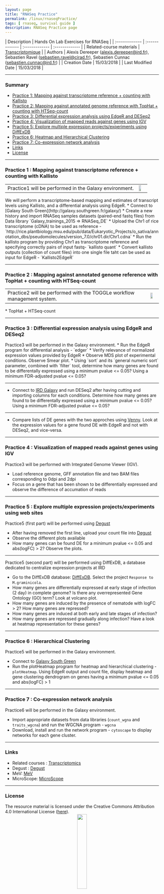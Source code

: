 ```yaml
---
layout: page
title: "RNASeq Practice"
permalink: /linux/rnaseqPractice/
tags: [ rnaseq, survival guide ]
description: RNASeq Practice page
---
```


| Description | Hands On Lab Exercises for RNASeq |
| :------------- | :------------- | :------------- | :------------- |
| Related-course materials | [Transcriptomique](https://southgreenplatform.github.io/trainings/linux/linuxPracticeJedi//) |
| Authors | Alexis Dereeper (alexis.dereeper@ird.fr), Sebastien Ravel (sebastien.ravel@cirad.fr), Sebastien Cunnac (sebastien.cunnac@ird.fr) |
| Creation Date | 15/03/2018 |
| Last Modified Date | 15/03/2018 |


-----------------------

### Summary

<!-- TOC depthFrom:2 depthTo:2 withLinks:1 updateOnSave:1 orderedList:0 -->
* [Practice 1: Mapping against transcriptome reference + counting with Kallisto](#practice-1)
* [Practice 2: Mapping against annotated genome reference with TopHat + counting with HTSeq-count](#practice-2)
* [Practice 3: Differential expression analysis using EdgeR and DESeq2](#practice-3)
* [Practice 4: Visualization of mapped reads against genes using IGV](#practice-4)
* [Practice 5: Explore multiple expression projects/experiments using DiffExDB](#practice-5)
* [Practice 6: Heatmap and Hierarchical Clustering](#practice-6)
* [Practice 7: Co-expression network analysis](#practice-7)
* [Links](#links)
* [License](#license)


-----------------------

<a name="practice-1"></a>
### Practice 1 : Mapping against transcriptome reference + counting with Kallisto
<table class="table-contact">
<tr>
<td>Practice1 will be performed in the Galaxy environment.</td>
<td><img width="60%" src="{{ site.url }}/images/trainings-galaxy.png" alt="" />
</td>
</tr>
</table>
We will perform a transcriptome-based mapping and estimates of transcript levels using Kallisto, and a differential analysis using EdgeR.
* Connect to [Galaxy South Green](http://galaxy.southgreen.fr/galaxy/)
* Create a new history and import RNASeq samples datasets (paired-end fastq files) from Data library
`Galaxy_trainings_2015 => RNASeq_DE`
* Upload the Chr1 of rice transcriptome (cDNA) to be used as reference  - `http://rice.plantbiology.msu.edu/pub/data/Eukaryotic_Projects/o_sativa/annotation_dbs/pseudomolecules/version_7.0/chr01.dir/Chr1.cdna`
* Run the kallisto program by providing Chr1 as transcriptome reference and specifying correctly pairs of input fastq- `kallisto quant`
* Convert kallisto outputs (collection of count files) into one single file taht can be used as input for EdgeR - `Kallisto2EdgeR`

-----------------------

<a name="practice-2"></a>
### Practice 2 : Mapping against annotated genome reference with TopHat + counting with HTSeq-count
<table class="table-contact">
<tr>
<td>Practice2 will be performed with the TOGGLe workflow management system.</td>
<td><img width="60%" src="{{ site.url }}/images/toggleLogo2.png" alt="" />
</td>
</tr>
</table>
* TopHat + HTSeq-count

-----------------------

<a name="practice-3"></a>
### Practice 3 : Differential expression analysis using EdgeR and DESeq2
<td>Practice3 will be performed in the Galaxy environment.</td>
* Run the EdgeR program for differential analysis - `edger`
* Verify relevance of normalized expression values provided by EdgeR
* Observe MDS plot of experimental conditions. Observe Smear plot.
* Using `sort` and  its `general numeric sort` parameter, combined with `filter` tool, determine how many genes are found to be differentally expressed using a minimum pvalue <= 0.05? Using a minimum FDR-adjusted pvalue <= 0.05?

-----------------------

* Connect to [IRD Galaxy](http://bioinfo-inter.ird.fr:8080) and run DESeq2 after having cutting and importing columns for each conditions. Determine how many genes are found to be differentally expressed using a minimum pvalue <= 0.05? Using a minimum FDR-adjusted pvalue <= 0.05?

-----------------------

* Compare lists of DE genes with the two approches using [Venny](http://bioinfogp.cnb.csic.es/tools/venny/). Look at the expression values for a gene found DE with EdgeR and not with DESeq2, and vice-versa.

-----------------------

<a name="practice-4"></a>
### Practice 4 : Visualization of mapped reads against genes using IGV
Practice3 will be performed with Integrated Genome Viewer (IGV).
* Load reference genome, GFF annotation file and two BAM files corresponding to 0dpi and 2dpi
* Focus on a gene that has been shown to be differentially expressed and observe the difference of accumation of reads

-----------------------

<a name="practice-5"></a>
### Practice 5 : Explore multiple expression projects/experiments using web sites
Practice5 (first part) will be performed using [Degust](http://degust.erc.monash.edu/)

* After having removed the first line, upload your count file into [Degust](http://degust.erc.monash.edu/)
* Observe the different plots available
* How many genes can be found DE for a minimum pvalue <= 0.05 and abs(logFC) > 2? Observe the plots.

-----------------------

Practice5 (second part) will be performed using DiffExDB, a database dedicated to centralize expression projects at IRD

* Go to the DiffExDB database: [DiffExDB](http://bioinfo-web.mpl.ird.fr/cgi-bin2/microarray/public/diffexdb.cgi). Select the project  `Response to M.graminicola`. 
* How many genes are differentially expressed at early stage of infection (2 day) in complete genome? Is there any overrepresented Gene Ontology (GO) term? Look at  volcano plot.
* How many genes are induced by the presence of nematode with logFC > 2? How many genes are repressed?
* How many genes are induced at both early and late stages of infection?
* How many genes are repressed gradually along infection? Have a look at heatmap representation for these genes?

-----------------------

<a name="practice-6"></a>
### Practice 6 : Hierarchical Clustering
Practice5 will be performed in the Galaxy environment.
* Connect to [Galaxy South Green](http://galaxy.southgreen.fr/galaxy/)
* Run the plotHeatmap program for heatmap and hierarchical clustering - `plotHeatmap`. Using EdgeR output and count file, display heatmap and gene clustering dendrogram on genes having a minimum pvalue <= 0.05 and abs(logFC) > 1

-----------------------

<a name="practice-7"></a>
### Practice 7 : Co-expression network analysis
Practice6 will be performed in the Galaxy environment.
* Import appropriate datasets from data libraries (`count_wgna` and `traits_wgcna`) and run the WGCNA program - `wgcna`
* Download, install and run the network program - `cytoscape` to display networks for each gene cluster.


-----------------------

### Links
<a name="links"></a>

* Related courses : [Transcriptomics](https://southgreenplatform.github.io/trainings/linuxJedi/)
* Degust : [Degust](http://degust.erc.monash.edu/)
* MeV: [MeV](http://mev.tm4.org/)
* MicroScope: [MicroScope](http://microscopebioinformatics.org/)

-----------------------

### License
<a name="license"></a>

<div>
The resource material is licensed under the Creative Commons Attribution 4.0 International License (<a href="http://creativecommons.org/licenses/by-nc-sa/4.0/">here</a>).
<center><img width="25%" class="img-responsive" src="http://creativecommons.org.nz/wp-content/uploads/2012/05/by-nc-sa1.png"/>
</center>
</div>
                  
 
